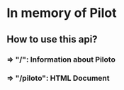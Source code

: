 # In memory of Pilot

## How to use this api?

### => "/": Information about Piloto

### => "/piloto": HTML Document

